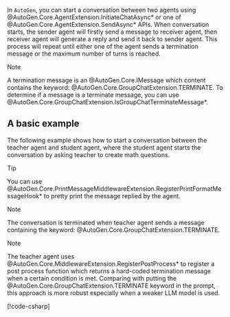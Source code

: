 In `AutoGen`, you can start a conversation between two agents using @AutoGen.Core.AgentExtension.InitiateChatAsync* or one of @AutoGen.Core.AgentExtension.SendAsync* APIs. When conversation starts, the sender agent will firstly send a message to receiver agent, then receiver agent will generate a reply and send it back to sender agent. This process will repeat until either one of the agent sends a termination message or the maximum number of turns is reached.

> [!NOTE]
> A termination message is an @AutoGen.Core.IMessage which content contains the keyword: @AutoGen.Core.GroupChatExtension.TERMINATE. To determine if a message is a terminate message, you can use @AutoGen.Core.GroupChatExtension.IsGroupChatTerminateMessage*.

## A basic example

The following example shows how to start a conversation between the teacher agent and student agent, where the student agent starts the conversation by asking teacher to create math questions.

> [!TIP]
> You can use @AutoGen.Core.PrintMessageMiddlewareExtension.RegisterPrintFormatMessageHook* to pretty print the message replied by the agent.

> [!NOTE]
> The conversation is terminated when teacher agent sends a message containing the keyword: @AutoGen.Core.GroupChatExtension.TERMINATE.

> [!NOTE]
> The teacher agent uses @AutoGen.Core.MiddlewareExtension.RegisterPostProcess* to register a post process function which returns a hard-coded termination message when a certain condition is met. Comparing with putting the @AutoGen.Core.GroupChatExtension.TERMINATE keyword in the prompt, this approach is more robust especially when a weaker LLM model is used.

[!code-csharp[](../../sample/AutoGen.BasicSamples/Example02_TwoAgent_MathChat.cs?name=code_snippet_1)]
